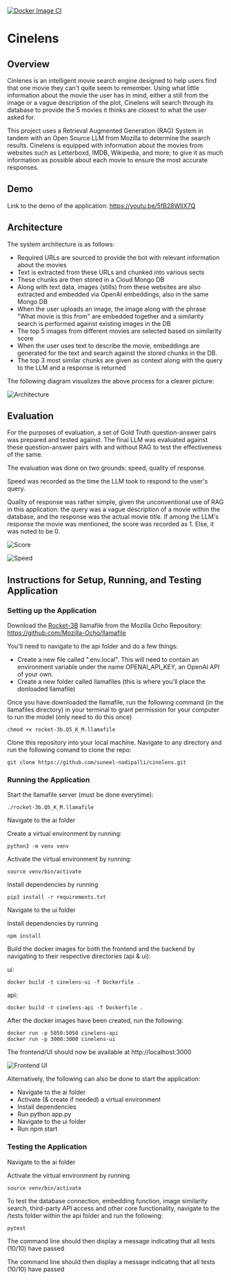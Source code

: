 [![Docker Image CI](https://github.com/suneel-nadipalli/cinelens/actions/workflows/docker-image.yml/badge.svg)](https://github.com/suneel-nadipalli/cinelens/actions/workflows/docker-image.yml)

# Cinelens

## Overview

Cinlenes is an intelligent movie search engine designed to help users find that one movie they can't quite seem to remember. Using what little information about the movie the user has in mind, either a still from the image or a vague description of the plot, Cinelens will search through its database to provide the 5 movies it thinks are closest to what the user asked for.

This project uses a Retrieval Augmented Generation (RAG) System in tandem with an Open Source LLM from Mozilla to determine the search results. Cinelens is equipped with information about the movies from websites such as Letterboxd, IMDB, Wikipedia, and more; to give it as much information as possible about each movie to ensure the most accurate responses.

## Demo

Link to the demo of the application: https://youtu.be/5fB28WlIX7Q

## Architecture

The system architecture is as follows:
- Required URLs are sourced to provide the bot with relevant information about the movies
- Text is extracted from these URLs and chunked into various sects
- These chunks are then stored in a Cloud Mongo DB
- Along with text data, images (stills) from these websites are also extracted and embedded via OpenAI embeddings, also in the same Mongo DB
- When the user uploads an image, the image along with the phrase "What movie is this from" are embedded together and a similarity search is performed against existing images in the DB
- The top 5 images from different movies are selected based on similarity score
- When the user uses text to describe the movie, embeddings are generated for the text and search against the stored chunks in the DB.
- The top 3 most similar chunks are given as context along with the query to the LLM and a response is returned

The following diagram visualizes the above process for a clearer picture:

![Architecture](git-images/arch.png)

## Evaluation

For the purposes of evaluation, a set of Gold Truth question-answer pairs was prepared and tested against. The final LLM was evaluated against these question-answer pairs with and without RAG to test the effectiveness of the same.

The evaluation was done on two grounds: speed, quality of response.

Speed was recorded as the time the LLM took to respond to the user's query.

Quality of response was rather simple, given the unconventional use of RAG in this application: the query was a vague description of a movie within the database, and the response was the actual movie title. If among the LLM's response the movie was mentioned, the score was recorded as 1. Else, it was noted to be 0.

![Score](git-images/score.png)

![Speed](git-images/speed.png)

## Instructions for Setup, Running, and Testing Application 

### Setting up the Application

Download the [Rocket-3B](https://huggingface.co/Mozilla/rocket-3B-llamafile/resolve/main/rocket-3b.Q5_K_M.llamafile?download=true) llamafile from the Mozilla Ocho Repository: https://github.com/Mozilla-Ocho/llamafile

You'll need to navigate to the api folder and do a few things:
- Create a new file called ".env.local". This will need to contain an environment variable under the name OPENAI_API_KEY, an OpenAI API of your own.
- Create a new folder called llamafiles (this is where you'll place the donloaded llamafile)

Once you have downloaded the llamafile, run the following command (in the llamafiles directory)  in your terminal to grant permission for your computer to run the model (only need to do this once) 

```
chmod +x rocket-3b.Q5_K_M.llamafile
```

Clone this repository into your local machine. Navigate to any directory and run the following comand to clone the repo:
   
```
git clone https://github.com/suneel-nadipalli/cinelens.git
```

### Running the Application 

Start the llamafile server (must be done everytime): 

```
./rocket-3b.Q5_K_M.llamafile
```

Navigate to the ai folder

Create a virtual environment by running: 

```
python3 -m venv venv
```

Activate the virtual environment by running: 

```
source venv/bin/activate
```

Install dependencies by running 

```
pip3 install -r requirements.txt
```
Navigate to the ui folder

Install dependencies by running 

```
npm install
``` 

Build the docker images for both the frontend and the backend by navigating to their respective directories (api & ui): 

ui:

```
docker build -t cinelens-ui -f Dockerfile .
```

api:

```
docker build -t cinelens-api -f Dockerfile .
```

After the docker images have been created, run the following:  

```
docker run -p 5050:5050 cinelens-api
docker run -p 3000:3000 cinelens-ui
```  
The frontend/UI should now be available at http://localhost:3000

![Frontend UI](git-images/cinelens.png)

Alternatively, the following can also be done to start the application:
- Navigate to the ai folder
- Activate (& create if needed) a virtual environment
- Install dependencies
- Run python app.py
- Navigate to the ui folder
- Run npm start

### Testing the Application 

Navigate to the ai folder

Activate the virtual environment by running 

```
source venv/bin/activate
```

To test the database connection, embedding function, image similarity search, third-party API access and other core functionality, navigate to the /tests folder within the api folder and run the following:

```
pytest
```

The command line should then display a message indicating that all tests (10/10) have passed

The command line should then display a message indicating that all tests (10/10) have passed
